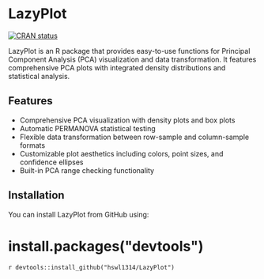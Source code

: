 # LazyPlot

[![CRAN status](https://www.r-pkg.org/badges/version/LazyPlot)](https://CRAN.R-project.org/package=LazyPlot)

LazyPlot is an R package that provides easy-to-use functions for Principal Component Analysis (PCA) visualization and data transformation. It features comprehensive PCA plots with integrated density distributions and statistical analysis.

## Features

- Comprehensive PCA visualization with density plots and box plots
- Automatic PERMANOVA statistical testing
- Flexible data transformation between row-sample and column-sample formats
- Customizable plot aesthetics including colors, point sizes, and confidence ellipses
- Built-in PCA range checking functionality

## Installation

You can install LazyPlot from GitHub using:




# install.packages("devtools")

`r
devtools::install_github("hswl1314/LazyPlot")
`

